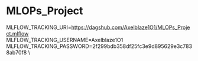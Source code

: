 # MLOPs_Project

MLFLOW_TRACKING_URI=https://dagshub.com/Axelblaze1O1/MLOPs_Project.mlflow \
MLFLOW_TRACKING_USERNAME=Axelblaze1O1 \
MLFLOW_TRACKING_PASSWORD=2f299bdb358df25fc3e9d895629e3c7838ab70f8 \
